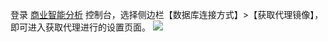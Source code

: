 登录 [商业智能分析](https://console.qcloud.com/bi) 控制台，选择侧边栏【数据库连接方式】>【获取代理镜像】，即可进入获取代理进行的设置页面。
![](https://main.qcloudimg.com/raw/18e43298b0a43bbf7fc027c1d05f6533.png)